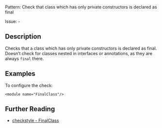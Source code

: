 Pattern: Check that class which has only private constructors is declared as final

Issue: -

## Description

Checks that a class which has only private constructors is declared as final. Doesn't check for classes nested in interfaces or annotations, as they are always `final` there. 

## Examples

To configure the check: 
    
    
    <module name="FinalClass"/>

## Further Reading

* [checkstyle - FinalClass](http://checkstyle.sourceforge.net/config_design.html#FinalClass)